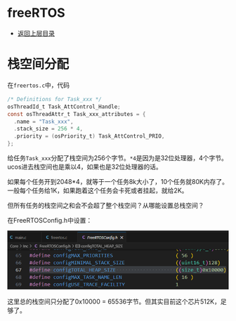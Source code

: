 # freeRTOS

* [返回上层目录](../rtos.md)



# 栈空间分配

在`freertos.c`中，代码

```c
/* Definitions for Task_xxx */
osThreadId_t Task_AttControl_Handle;
const osThreadAttr_t Task_xxx_attributes = {
  .name = "Task_xxx",
  .stack_size = 256 * 4,
  .priority = (osPriority_t) Task_AttControl_PRIO,
};
```

给任务`Task_xxx`分配了栈空间为256个字节。`*4`是因为是32位处理器，4个字节。ucos进去栈空间也是乘以4，如果也是32位处理器的话。

如果每个任务开到2048*4，就等于一个任务8k大小了，10个任务就80K内存了。一般每个任务给1K，如果跑着这个任务会卡死或者挂起，就给2K。

但所有任务的栈空间之和会不会超了整个栈空间？从哪能设置总栈空间？

在FreeRTOSConfig.h中设置：

![freertos_heap_size](pic/freertos_heap_size.png)

这里总的栈空间只分配了0x10000 = 65536字节。但其实目前这个芯片512K，足够了。
